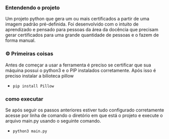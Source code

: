 ### Entendendo o projeto
Um projeto python que gera um ou mais certificados a partir de uma imagem padrão pré-definida.
Foi desenvolvido com o intuito de aprendizado e pensado para pessoas da área da docência que precisam
gerar certificados para uma grande quantidade de pessoas e o fazem de forma manual.

### :gear: Primeiras coisas
Antes de começar a usar a ferramenta é preciso se certificar que sua máquina possui o python3 e o PIP instalados corretamente. Após isso
é preciso instalar a bilioteca pillow

- ```pip install Pillow```

### como executar

Se após seguir os passos anteriores estiver tudo configurado corretamente acesse por linha de comando o diretório em que está o projeto
e execute o arquivo main.py usando o seguinte comando.

- ```python3 main.py```

